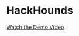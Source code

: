 # HackHounds
[Watch the Demo Video](https://drive.google.com/drive/folders/1UIDLtHNY6EnYM7R6DJseaT25h_1Cd1Nn)
